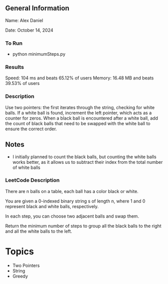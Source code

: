 ## General Information
Name: Alex Daniel

Date: October 14, 2024

### To Run
- python minimumSteps.py

### Results
Speed: 104 ms and beats 65.12% of users
Memory: 16.48 MB and beats 39.53% of users

### Description
Use two pointers: the first iterates through the string, checking for white balls. If a white ball is found, increment the left pointer, which acts as a counter for zeros. When a black ball is encountered after a white ball, add the count of black balls that need to be swapped with the white ball to ensure the correct order.

## Notes
- I initially planned to count the black balls, but counting the white balls works better, as it allows us to subtract their index from the total number of white balls

### LeetCode Description
There are n balls on a table, each ball has a color black or white.

You are given a 0-indexed binary string s of length n, where 1 and 0 represent black and white balls, respectively.

In each step, you can choose two adjacent balls and swap them.

Return the minimum number of steps to group all the black balls to the right and all the white balls to the left.

# Topics
- Two Pointers
- String
- Greedy